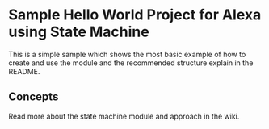 # Sample Hello World Project for Alexa using State Machine

This is a simple sample which shows the most basic example of how to create and use the module and the recommended structure explain in the README.

## Concepts
Read more about the state machine module and approach in the wiki.